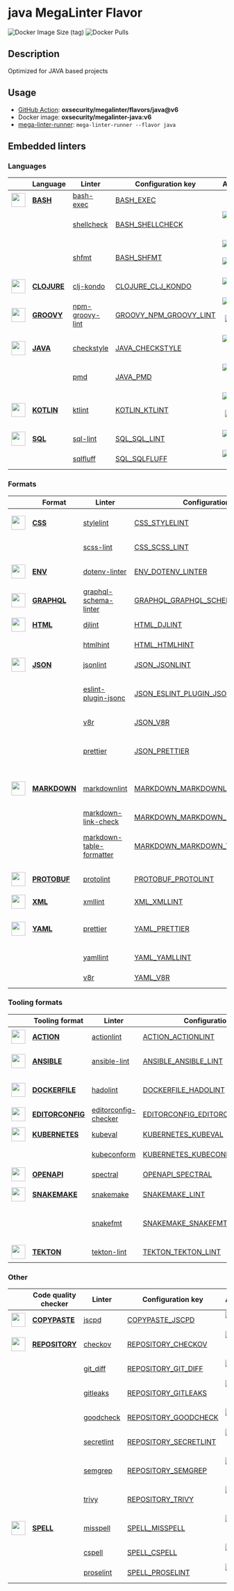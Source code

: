 # java MegaLinter Flavor

![Docker Image Size (tag)](https://img.shields.io/docker/image-size/oxsecurity/megalinter-java/v6)
![Docker Pulls](https://img.shields.io/docker/pulls/oxsecurity/megalinter-java)

## Description

Optimized for JAVA based projects

## Usage

- [GitHub Action](https://oxsecurity.github.io/megalinter/beta/installation/#github-action): **oxsecurity/megalinter/flavors/java@v6**
- Docker image: **oxsecurity/megalinter-java:v6**
- [mega-linter-runner](https://oxsecurity.github.io/megalinter/beta/mega-linter-runner/): `mega-linter-runner --flavor java`

## Embedded linters

### Languages

|                                                                             <!-- -->                                                                              | Language                                                                         | Linter                                                                                              | Configuration key                                                                                          |                                                                                                                     Additional                                                                                                                      |
|:-----------------------------------------------------------------------------------------------------------------------------------------------------------------:|----------------------------------------------------------------------------------|-----------------------------------------------------------------------------------------------------|------------------------------------------------------------------------------------------------------------|:---------------------------------------------------------------------------------------------------------------------------------------------------------------------------------------------------------------------------------------------------:|
|  <img src="https://github.com/oxsecurity/megalinter/raw/main/docs/assets/icons/bash.ico" alt="" height="32px" class="megalinter-icon"></a> <!-- linter-icon -->   | [**BASH**](https://oxsecurity.github.io/megalinter/beta/descriptors/bash/)       | [bash-exec](https://oxsecurity.github.io/megalinter/beta/descriptors/bash_bash_exec/)               | [BASH_EXEC](https://oxsecurity.github.io/megalinter/beta/descriptors/bash_bash_exec/)                      |                                                                                                                                                                                                                                                     |
|                                                                   <!-- --> <!-- linter-icon -->                                                                   |                                                                                  | [shellcheck](https://oxsecurity.github.io/megalinter/beta/descriptors/bash_shellcheck/)             | [BASH_SHELLCHECK](https://oxsecurity.github.io/megalinter/beta/descriptors/bash_shellcheck/)               |                                [![GitHub stars](https://img.shields.io/github/stars/koalaman/shellcheck?cacheSeconds=3600)](https://github.com/koalaman/shellcheck) ![sarif](https://shields.io/badge/-SARIF-orange)                                |
|                                                                   <!-- --> <!-- linter-icon -->                                                                   |                                                                                  | [shfmt](https://oxsecurity.github.io/megalinter/beta/descriptors/bash_shfmt/)                       | [BASH_SHFMT](https://oxsecurity.github.io/megalinter/beta/descriptors/bash_shfmt/)                         |                                        [![GitHub stars](https://img.shields.io/github/stars/mvdan/sh?cacheSeconds=3600)](https://github.com/mvdan/sh) ![formatter](https://shields.io/badge/-format-yellow)                                         |
| <img src="https://github.com/oxsecurity/megalinter/raw/main/docs/assets/icons/clojure.ico" alt="" height="32px" class="megalinter-icon"></a> <!-- linter-icon --> | [**CLOJURE**](https://oxsecurity.github.io/megalinter/beta/descriptors/clojure/) | [clj-kondo](https://oxsecurity.github.io/megalinter/beta/descriptors/clojure_clj_kondo/)            | [CLOJURE_CLJ_KONDO](https://oxsecurity.github.io/megalinter/beta/descriptors/clojure_clj_kondo/)           |                                                         [![GitHub stars](https://img.shields.io/github/stars/borkdude/clj-kondo?cacheSeconds=3600)](https://github.com/borkdude/clj-kondo)                                                          |
| <img src="https://github.com/oxsecurity/megalinter/raw/main/docs/assets/icons/groovy.ico" alt="" height="32px" class="megalinter-icon"></a> <!-- linter-icon -->  | [**GROOVY**](https://oxsecurity.github.io/megalinter/beta/descriptors/groovy/)   | [npm-groovy-lint](https://oxsecurity.github.io/megalinter/beta/descriptors/groovy_npm_groovy_lint/) | [GROOVY_NPM_GROOVY_LINT](https://oxsecurity.github.io/megalinter/beta/descriptors/groovy_npm_groovy_lint/) | [![GitHub stars](https://img.shields.io/github/stars/nvuillam/npm-groovy-lint?cacheSeconds=3600)](https://github.com/nvuillam/npm-groovy-lint) ![autofix](https://shields.io/badge/-autofix-green) ![sarif](https://shields.io/badge/-SARIF-orange) |
|  <img src="https://github.com/oxsecurity/megalinter/raw/main/docs/assets/icons/java.ico" alt="" height="32px" class="megalinter-icon"></a> <!-- linter-icon -->   | [**JAVA**](https://oxsecurity.github.io/megalinter/beta/descriptors/java/)       | [checkstyle](https://oxsecurity.github.io/megalinter/beta/descriptors/java_checkstyle/)             | [JAVA_CHECKSTYLE](https://oxsecurity.github.io/megalinter/beta/descriptors/java_checkstyle/)               |                              [![GitHub stars](https://img.shields.io/github/stars/checkstyle/checkstyle?cacheSeconds=3600)](https://github.com/checkstyle/checkstyle) ![sarif](https://shields.io/badge/-SARIF-orange)                              |
|                                                                   <!-- --> <!-- linter-icon -->                                                                   |                                                                                  | [pmd](https://oxsecurity.github.io/megalinter/beta/descriptors/java_pmd/)                           | [JAVA_PMD](https://oxsecurity.github.io/megalinter/beta/descriptors/java_pmd/)                             |                                            [![GitHub stars](https://img.shields.io/github/stars/pmd/pmd?cacheSeconds=3600)](https://github.com/pmd/pmd) ![sarif](https://shields.io/badge/-SARIF-orange)                                            |
| <img src="https://github.com/oxsecurity/megalinter/raw/main/docs/assets/icons/kotlin.ico" alt="" height="32px" class="megalinter-icon"></a> <!-- linter-icon -->  | [**KOTLIN**](https://oxsecurity.github.io/megalinter/beta/descriptors/kotlin/)   | [ktlint](https://oxsecurity.github.io/megalinter/beta/descriptors/kotlin_ktlint/)                   | [KOTLIN_KTLINT](https://oxsecurity.github.io/megalinter/beta/descriptors/kotlin_ktlint/)                   |         [![GitHub stars](https://img.shields.io/github/stars/pinterest/ktlint?cacheSeconds=3600)](https://github.com/pinterest/ktlint) ![autofix](https://shields.io/badge/-autofix-green) ![sarif](https://shields.io/badge/-SARIF-orange)         |
|   <img src="https://github.com/oxsecurity/megalinter/raw/main/docs/assets/icons/sql.ico" alt="" height="32px" class="megalinter-icon"></a> <!-- linter-icon -->   | [**SQL**](https://oxsecurity.github.io/megalinter/beta/descriptors/sql/)         | [sql-lint](https://oxsecurity.github.io/megalinter/beta/descriptors/sql_sql_lint/)                  | [SQL_SQL_LINT](https://oxsecurity.github.io/megalinter/beta/descriptors/sql_sql_lint/)                     |                                                       [![GitHub stars](https://img.shields.io/github/stars/joereynolds/sql-lint?cacheSeconds=3600)](https://github.com/joereynolds/sql-lint)                                                        |
|                                                                   <!-- --> <!-- linter-icon -->                                                                   |                                                                                  | [sqlfluff](https://oxsecurity.github.io/megalinter/beta/descriptors/sql_sqlfluff/)                  | [SQL_SQLFLUFF](https://oxsecurity.github.io/megalinter/beta/descriptors/sql_sqlfluff/)                     |                                                          [![GitHub stars](https://img.shields.io/github/stars/sqlfluff/sqlfluff?cacheSeconds=3600)](https://github.com/sqlfluff/sqlfluff)                                                           |

### Formats

|                                                                              <!-- -->                                                                              | Format                                                                             | Linter                                                                                                                  | Configuration key                                                                                                                |                                                                                                                          Additional                                                                                                                           |
|:------------------------------------------------------------------------------------------------------------------------------------------------------------------:|------------------------------------------------------------------------------------|-------------------------------------------------------------------------------------------------------------------------|----------------------------------------------------------------------------------------------------------------------------------|:-------------------------------------------------------------------------------------------------------------------------------------------------------------------------------------------------------------------------------------------------------------:|
|   <img src="https://github.com/oxsecurity/megalinter/raw/main/docs/assets/icons/css.ico" alt="" height="32px" class="megalinter-icon"></a> <!-- linter-icon -->    | [**CSS**](https://oxsecurity.github.io/megalinter/beta/descriptors/css/)           | [stylelint](https://oxsecurity.github.io/megalinter/beta/descriptors/css_stylelint/)                                    | [CSS_STYLELINT](https://oxsecurity.github.io/megalinter/beta/descriptors/css_stylelint/)                                         |                                   [![GitHub stars](https://img.shields.io/github/stars/stylelint/stylelint?cacheSeconds=3600)](https://github.com/stylelint/stylelint) ![autofix](https://shields.io/badge/-autofix-green)                                    |
|                                                                   <!-- --> <!-- linter-icon -->                                                                    |                                                                                    | [scss-lint](https://oxsecurity.github.io/megalinter/beta/descriptors/css_scss_lint/)                                    | [CSS_SCSS_LINT](https://oxsecurity.github.io/megalinter/beta/descriptors/css_scss_lint/)                                         |                                                                   [![GitHub stars](https://img.shields.io/github/stars/sds/scss-lint?cacheSeconds=3600)](https://github.com/sds/scss-lint)                                                                    |
|   <img src="https://github.com/oxsecurity/megalinter/raw/main/docs/assets/icons/env.ico" alt="" height="32px" class="megalinter-icon"></a> <!-- linter-icon -->    | [**ENV**](https://oxsecurity.github.io/megalinter/beta/descriptors/env/)           | [dotenv-linter](https://oxsecurity.github.io/megalinter/beta/descriptors/env_dotenv_linter/)                            | [ENV_DOTENV_LINTER](https://oxsecurity.github.io/megalinter/beta/descriptors/env_dotenv_linter/)                                 |                           [![GitHub stars](https://img.shields.io/github/stars/dotenv-linter/dotenv-linter?cacheSeconds=3600)](https://github.com/dotenv-linter/dotenv-linter) ![autofix](https://shields.io/badge/-autofix-green)                            |
| <img src="https://github.com/oxsecurity/megalinter/raw/main/docs/assets/icons/graphql.ico" alt="" height="32px" class="megalinter-icon"></a> <!-- linter-icon -->  | [**GRAPHQL**](https://oxsecurity.github.io/megalinter/beta/descriptors/graphql/)   | [graphql-schema-linter](https://oxsecurity.github.io/megalinter/beta/descriptors/graphql_graphql_schema_linter/)        | [GRAPHQL_GRAPHQL_SCHEMA_LINTER](https://oxsecurity.github.io/megalinter/beta/descriptors/graphql_graphql_schema_linter/)         |                                                  [![GitHub stars](https://img.shields.io/github/stars/cjoudrey/graphql-schema-linter?cacheSeconds=3600)](https://github.com/cjoudrey/graphql-schema-linter)                                                   |
|   <img src="https://github.com/oxsecurity/megalinter/raw/main/docs/assets/icons/html.ico" alt="" height="32px" class="megalinter-icon"></a> <!-- linter-icon -->   | [**HTML**](https://oxsecurity.github.io/megalinter/beta/descriptors/html/)         | [djlint](https://oxsecurity.github.io/megalinter/beta/descriptors/html_djlint/)                                         | [HTML_DJLINT](https://oxsecurity.github.io/megalinter/beta/descriptors/html_djlint/)                                             |                                                     [![GitHub stars](https://img.shields.io/github/stars/Riverside-Healthcare/djlint?cacheSeconds=3600)](https://github.com/Riverside-Healthcare/djlint)                                                      |
|                                                                   <!-- --> <!-- linter-icon -->                                                                    |                                                                                    | [htmlhint](https://oxsecurity.github.io/megalinter/beta/descriptors/html_htmlhint/)                                     | [HTML_HTMLHINT](https://oxsecurity.github.io/megalinter/beta/descriptors/html_htmlhint/)                                         |                                                               [![GitHub stars](https://img.shields.io/github/stars/htmlhint/HTMLHint?cacheSeconds=3600)](https://github.com/htmlhint/HTMLHint)                                                                |
|   <img src="https://github.com/oxsecurity/megalinter/raw/main/docs/assets/icons/json.ico" alt="" height="32px" class="megalinter-icon"></a> <!-- linter-icon -->   | [**JSON**](https://oxsecurity.github.io/megalinter/beta/descriptors/json/)         | [jsonlint](https://oxsecurity.github.io/megalinter/beta/descriptors/json_jsonlint/)                                     | [JSON_JSONLINT](https://oxsecurity.github.io/megalinter/beta/descriptors/json_jsonlint/)                                         |                                                                [![GitHub stars](https://img.shields.io/github/stars/prantlf/jsonlint?cacheSeconds=3600)](https://github.com/prantlf/jsonlint)                                                                 |
|                                                                   <!-- --> <!-- linter-icon -->                                                                    |                                                                                    | [eslint-plugin-jsonc](https://oxsecurity.github.io/megalinter/beta/descriptors/json_eslint_plugin_jsonc/)               | [JSON_ESLINT_PLUGIN_JSONC](https://oxsecurity.github.io/megalinter/beta/descriptors/json_eslint_plugin_jsonc/)                   | [![GitHub stars](https://img.shields.io/github/stars/ota-meshi/eslint-plugin-jsonc?cacheSeconds=3600)](https://github.com/ota-meshi/eslint-plugin-jsonc) ![autofix](https://shields.io/badge/-autofix-green) ![sarif](https://shields.io/badge/-SARIF-orange) |
|                                                                   <!-- --> <!-- linter-icon -->                                                                    |                                                                                    | [v8r](https://oxsecurity.github.io/megalinter/beta/descriptors/json_v8r/)                                               | [JSON_V8R](https://oxsecurity.github.io/megalinter/beta/descriptors/json_v8r/)                                                   |                                                                    [![GitHub stars](https://img.shields.io/github/stars/chris48s/v8r?cacheSeconds=3600)](https://github.com/chris48s/v8r)                                                                     |
|                                                                   <!-- --> <!-- linter-icon -->                                                                    |                                                                                    | [prettier](https://oxsecurity.github.io/megalinter/beta/descriptors/json_prettier/)                                     | [JSON_PRETTIER](https://oxsecurity.github.io/megalinter/beta/descriptors/json_prettier/)                                         |                                    [![GitHub stars](https://img.shields.io/github/stars/prettier/prettier?cacheSeconds=3600)](https://github.com/prettier/prettier) ![formatter](https://shields.io/badge/-format-yellow)                                     |
| <img src="https://github.com/oxsecurity/megalinter/raw/main/docs/assets/icons/markdown.ico" alt="" height="32px" class="megalinter-icon"></a> <!-- linter-icon --> | [**MARKDOWN**](https://oxsecurity.github.io/megalinter/beta/descriptors/markdown/) | [markdownlint](https://oxsecurity.github.io/megalinter/beta/descriptors/markdown_markdownlint/)                         | [MARKDOWN_MARKDOWNLINT](https://oxsecurity.github.io/megalinter/beta/descriptors/markdown_markdownlint/)                         |                              [![GitHub stars](https://img.shields.io/github/stars/DavidAnson/markdownlint?cacheSeconds=3600)](https://github.com/DavidAnson/markdownlint) ![formatter](https://shields.io/badge/-format-yellow)                               |
|                                                                   <!-- --> <!-- linter-icon -->                                                                    |                                                                                    | [markdown-link-check](https://oxsecurity.github.io/megalinter/beta/descriptors/markdown_markdown_link_check/)           | [MARKDOWN_MARKDOWN_LINK_CHECK](https://oxsecurity.github.io/megalinter/beta/descriptors/markdown_markdown_link_check/)           |                                                       [![GitHub stars](https://img.shields.io/github/stars/tcort/markdown-link-check?cacheSeconds=3600)](https://github.com/tcort/markdown-link-check)                                                        |
|                                                                   <!-- --> <!-- linter-icon -->                                                                    |                                                                                    | [markdown-table-formatter](https://oxsecurity.github.io/megalinter/beta/descriptors/markdown_markdown_table_formatter/) | [MARKDOWN_MARKDOWN_TABLE_FORMATTER](https://oxsecurity.github.io/megalinter/beta/descriptors/markdown_markdown_table_formatter/) |                    [![GitHub stars](https://img.shields.io/github/stars/nvuillam/markdown-table-formatter?cacheSeconds=3600)](https://github.com/nvuillam/markdown-table-formatter) ![formatter](https://shields.io/badge/-format-yellow)                     |
| <img src="https://github.com/oxsecurity/megalinter/raw/main/docs/assets/icons/protobuf.ico" alt="" height="32px" class="megalinter-icon"></a> <!-- linter-icon --> | [**PROTOBUF**](https://oxsecurity.github.io/megalinter/beta/descriptors/protobuf/) | [protolint](https://oxsecurity.github.io/megalinter/beta/descriptors/protobuf_protolint/)                               | [PROTOBUF_PROTOLINT](https://oxsecurity.github.io/megalinter/beta/descriptors/protobuf_protolint/)                               |                                   [![GitHub stars](https://img.shields.io/github/stars/yoheimuta/protolint?cacheSeconds=3600)](https://github.com/yoheimuta/protolint) ![autofix](https://shields.io/badge/-autofix-green)                                    |
|   <img src="https://github.com/oxsecurity/megalinter/raw/main/docs/assets/icons/xml.ico" alt="" height="32px" class="megalinter-icon"></a> <!-- linter-icon -->    | [**XML**](https://oxsecurity.github.io/megalinter/beta/descriptors/xml/)           | [xmllint](https://oxsecurity.github.io/megalinter/beta/descriptors/xml_xmllint/)                                        | [XML_XMLLINT](https://oxsecurity.github.io/megalinter/beta/descriptors/xml_xmllint/)                                             |                                                                                                                                                                                                                                                               |
|   <img src="https://github.com/oxsecurity/megalinter/raw/main/docs/assets/icons/yaml.ico" alt="" height="32px" class="megalinter-icon"></a> <!-- linter-icon -->   | [**YAML**](https://oxsecurity.github.io/megalinter/beta/descriptors/yaml/)         | [prettier](https://oxsecurity.github.io/megalinter/beta/descriptors/yaml_prettier/)                                     | [YAML_PRETTIER](https://oxsecurity.github.io/megalinter/beta/descriptors/yaml_prettier/)                                         |                                    [![GitHub stars](https://img.shields.io/github/stars/prettier/prettier?cacheSeconds=3600)](https://github.com/prettier/prettier) ![formatter](https://shields.io/badge/-format-yellow)                                     |
|                                                                   <!-- --> <!-- linter-icon -->                                                                    |                                                                                    | [yamllint](https://oxsecurity.github.io/megalinter/beta/descriptors/yaml_yamllint/)                                     | [YAML_YAMLLINT](https://oxsecurity.github.io/megalinter/beta/descriptors/yaml_yamllint/)                                         |                                                            [![GitHub stars](https://img.shields.io/github/stars/adrienverge/yamllint?cacheSeconds=3600)](https://github.com/adrienverge/yamllint)                                                             |
|                                                                   <!-- --> <!-- linter-icon -->                                                                    |                                                                                    | [v8r](https://oxsecurity.github.io/megalinter/beta/descriptors/yaml_v8r/)                                               | [YAML_V8R](https://oxsecurity.github.io/megalinter/beta/descriptors/yaml_v8r/)                                                   |                                                                    [![GitHub stars](https://img.shields.io/github/stars/chris48s/v8r?cacheSeconds=3600)](https://github.com/chris48s/v8r)                                                                     |

### Tooling formats

|                                                                                <!-- -->                                                                                | Tooling format                                                                             | Linter                                                                                                              | Configuration key                                                                                                                |                                                                                        Additional                                                                                        |
|:----------------------------------------------------------------------------------------------------------------------------------------------------------------------:|--------------------------------------------------------------------------------------------|---------------------------------------------------------------------------------------------------------------------|----------------------------------------------------------------------------------------------------------------------------------|:----------------------------------------------------------------------------------------------------------------------------------------------------------------------------------------:|
|   <img src="https://github.com/oxsecurity/megalinter/raw/main/docs/assets/icons/default.ico" alt="" height="32px" class="megalinter-icon"></a> <!-- linter-icon -->    | [**ACTION**](https://oxsecurity.github.io/megalinter/beta/descriptors/action/)             | [actionlint](https://oxsecurity.github.io/megalinter/beta/descriptors/action_actionlint/)                           | [ACTION_ACTIONLINT](https://oxsecurity.github.io/megalinter/beta/descriptors/action_actionlint/)                                 |                              [![GitHub stars](https://img.shields.io/github/stars/rhysd/actionlint?cacheSeconds=3600)](https://github.com/rhysd/actionlint)                              |
|   <img src="https://github.com/oxsecurity/megalinter/raw/main/docs/assets/icons/ansible.ico" alt="" height="32px" class="megalinter-icon"></a> <!-- linter-icon -->    | [**ANSIBLE**](https://oxsecurity.github.io/megalinter/beta/descriptors/ansible/)           | [ansible-lint](https://oxsecurity.github.io/megalinter/beta/descriptors/ansible_ansible_lint/)                      | [ANSIBLE_ANSIBLE_LINT](https://oxsecurity.github.io/megalinter/beta/descriptors/ansible_ansible_lint/)                           | [![GitHub stars](https://img.shields.io/github/stars/ansible/ansible-lint?cacheSeconds=3600)](https://github.com/ansible/ansible-lint) ![sarif](https://shields.io/badge/-SARIF-orange)  |
|  <img src="https://github.com/oxsecurity/megalinter/raw/main/docs/assets/icons/dockerfile.ico" alt="" height="32px" class="megalinter-icon"></a> <!-- linter-icon -->  | [**DOCKERFILE**](https://oxsecurity.github.io/megalinter/beta/descriptors/dockerfile/)     | [hadolint](https://oxsecurity.github.io/megalinter/beta/descriptors/dockerfile_hadolint/)                           | [DOCKERFILE_HADOLINT](https://oxsecurity.github.io/megalinter/beta/descriptors/dockerfile_hadolint/)                             |    [![GitHub stars](https://img.shields.io/github/stars/hadolint/hadolint?cacheSeconds=3600)](https://github.com/hadolint/hadolint) ![sarif](https://shields.io/badge/-SARIF-orange)     |
| <img src="https://github.com/oxsecurity/megalinter/raw/main/docs/assets/icons/editorconfig.ico" alt="" height="32px" class="megalinter-icon"></a> <!-- linter-icon --> | [**EDITORCONFIG**](https://oxsecurity.github.io/megalinter/beta/descriptors/editorconfig/) | [editorconfig-checker](https://oxsecurity.github.io/megalinter/beta/descriptors/editorconfig_editorconfig_checker/) | [EDITORCONFIG_EDITORCONFIG_CHECKER](https://oxsecurity.github.io/megalinter/beta/descriptors/editorconfig_editorconfig_checker/) |     [![GitHub stars](https://img.shields.io/github/stars/editorconfig-checker/editorconfig-checker?cacheSeconds=3600)](https://github.com/editorconfig-checker/editorconfig-checker)     |
|  <img src="https://github.com/oxsecurity/megalinter/raw/main/docs/assets/icons/kubernetes.ico" alt="" height="32px" class="megalinter-icon"></a> <!-- linter-icon -->  | [**KUBERNETES**](https://oxsecurity.github.io/megalinter/beta/descriptors/kubernetes/)     | [kubeval](https://oxsecurity.github.io/megalinter/beta/descriptors/kubernetes_kubeval/)                             | [KUBERNETES_KUBEVAL](https://oxsecurity.github.io/megalinter/beta/descriptors/kubernetes_kubeval/)                               |                           [![GitHub stars](https://img.shields.io/github/stars/instrumenta/kubeval?cacheSeconds=3600)](https://github.com/instrumenta/kubeval)                           |
|                                                                     <!-- --> <!-- linter-icon -->                                                                      |                                                                                            | [kubeconform](https://oxsecurity.github.io/megalinter/beta/descriptors/kubernetes_kubeconform/)                     | [KUBERNETES_KUBECONFORM](https://oxsecurity.github.io/megalinter/beta/descriptors/kubernetes_kubeconform/)                       |                             [![GitHub stars](https://img.shields.io/github/stars/yannh/kubeconform?cacheSeconds=3600)](https://github.com/yannh/kubeconform)                             |
|   <img src="https://github.com/oxsecurity/megalinter/raw/main/docs/assets/icons/openapi.ico" alt="" height="32px" class="megalinter-icon"></a> <!-- linter-icon -->    | [**OPENAPI**](https://oxsecurity.github.io/megalinter/beta/descriptors/openapi/)           | [spectral](https://oxsecurity.github.io/megalinter/beta/descriptors/openapi_spectral/)                              | [OPENAPI_SPECTRAL](https://oxsecurity.github.io/megalinter/beta/descriptors/openapi_spectral/)                                   |                          [![GitHub stars](https://img.shields.io/github/stars/stoplightio/spectral?cacheSeconds=3600)](https://github.com/stoplightio/spectral)                          |
|  <img src="https://github.com/oxsecurity/megalinter/raw/main/docs/assets/icons/snakemake.ico" alt="" height="32px" class="megalinter-icon"></a> <!-- linter-icon -->   | [**SNAKEMAKE**](https://oxsecurity.github.io/megalinter/beta/descriptors/snakemake/)       | [snakemake](https://oxsecurity.github.io/megalinter/beta/descriptors/snakemake_snakemake/)                          | [SNAKEMAKE_LINT](https://oxsecurity.github.io/megalinter/beta/descriptors/snakemake_snakemake/)                                  |                           [![GitHub stars](https://img.shields.io/github/stars/snakemake/snakemake?cacheSeconds=3600)](https://github.com/snakemake/snakemake)                           |
|                                                                     <!-- --> <!-- linter-icon -->                                                                      |                                                                                            | [snakefmt](https://oxsecurity.github.io/megalinter/beta/descriptors/snakemake_snakefmt/)                            | [SNAKEMAKE_SNAKEFMT](https://oxsecurity.github.io/megalinter/beta/descriptors/snakemake_snakefmt/)                               | [![GitHub stars](https://img.shields.io/github/stars/snakemake/snakefmt?cacheSeconds=3600)](https://github.com/snakemake/snakefmt) ![formatter](https://shields.io/badge/-format-yellow) |
|    <img src="https://github.com/oxsecurity/megalinter/raw/main/docs/assets/icons/tekton.ico" alt="" height="32px" class="megalinter-icon"></a> <!-- linter-icon -->    | [**TEKTON**](https://oxsecurity.github.io/megalinter/beta/descriptors/tekton/)             | [tekton-lint](https://oxsecurity.github.io/megalinter/beta/descriptors/tekton_tekton_lint/)                         | [TEKTON_TEKTON_LINT](https://oxsecurity.github.io/megalinter/beta/descriptors/tekton_tekton_lint/)                               |                               [![GitHub stars](https://img.shields.io/github/stars/IBM/tekton-lint?cacheSeconds=3600)](https://github.com/IBM/tekton-lint)                               |

### Other

|                                                                              <!-- -->                                                                               | Code quality checker                                                                   | Linter                                                                                        | Configuration key                                                                                        |                                                                                        Additional                                                                                         |
|:-------------------------------------------------------------------------------------------------------------------------------------------------------------------:|----------------------------------------------------------------------------------------|-----------------------------------------------------------------------------------------------|----------------------------------------------------------------------------------------------------------|:-----------------------------------------------------------------------------------------------------------------------------------------------------------------------------------------:|
| <img src="https://github.com/oxsecurity/megalinter/raw/main/docs/assets/icons/copypaste.ico" alt="" height="32px" class="megalinter-icon"></a> <!-- linter-icon --> | [**COPYPASTE**](https://oxsecurity.github.io/megalinter/beta/descriptors/copypaste/)   | [jscpd](https://oxsecurity.github.io/megalinter/beta/descriptors/copypaste_jscpd/)            | [COPYPASTE_JSCPD](https://oxsecurity.github.io/megalinter/beta/descriptors/copypaste_jscpd/)             |                              [![GitHub stars](https://img.shields.io/github/stars/kucherenko/jscpd?cacheSeconds=3600)](https://github.com/kucherenko/jscpd)                               |
|  <img src="https://github.com/oxsecurity/megalinter/raw/main/docs/assets/icons/default.ico" alt="" height="32px" class="megalinter-icon"></a> <!-- linter-icon -->  | [**REPOSITORY**](https://oxsecurity.github.io/megalinter/beta/descriptors/repository/) | [checkov](https://oxsecurity.github.io/megalinter/beta/descriptors/repository_checkov/)       | [REPOSITORY_CHECKOV](https://oxsecurity.github.io/megalinter/beta/descriptors/repository_checkov/)       |  [![GitHub stars](https://img.shields.io/github/stars/bridgecrewio/checkov?cacheSeconds=3600)](https://github.com/bridgecrewio/checkov) ![sarif](https://shields.io/badge/-SARIF-orange)  |
|                                                                    <!-- --> <!-- linter-icon -->                                                                    |                                                                                        | [git_diff](https://oxsecurity.github.io/megalinter/beta/descriptors/repository_git_diff/)     | [REPOSITORY_GIT_DIFF](https://oxsecurity.github.io/megalinter/beta/descriptors/repository_git_diff/)     |                                       [![GitHub stars](https://img.shields.io/github/stars/git/git?cacheSeconds=3600)](https://github.com/git/git)                                        |
|                                                                    <!-- --> <!-- linter-icon -->                                                                    |                                                                                        | [gitleaks](https://oxsecurity.github.io/megalinter/beta/descriptors/repository_gitleaks/)     | [REPOSITORY_GITLEAKS](https://oxsecurity.github.io/megalinter/beta/descriptors/repository_gitleaks/)     |  [![GitHub stars](https://img.shields.io/github/stars/zricethezav/gitleaks?cacheSeconds=3600)](https://github.com/zricethezav/gitleaks) ![sarif](https://shields.io/badge/-SARIF-orange)  |
|                                                                    <!-- --> <!-- linter-icon -->                                                                    |                                                                                        | [goodcheck](https://oxsecurity.github.io/megalinter/beta/descriptors/repository_goodcheck/)   | [REPOSITORY_GOODCHECK](https://oxsecurity.github.io/megalinter/beta/descriptors/repository_goodcheck/)   |                               [![GitHub stars](https://img.shields.io/github/stars/sider/goodcheck?cacheSeconds=3600)](https://github.com/sider/goodcheck)                                |
|                                                                    <!-- --> <!-- linter-icon -->                                                                    |                                                                                        | [secretlint](https://oxsecurity.github.io/megalinter/beta/descriptors/repository_secretlint/) | [REPOSITORY_SECRETLINT](https://oxsecurity.github.io/megalinter/beta/descriptors/repository_secretlint/) | [![GitHub stars](https://img.shields.io/github/stars/secretlint/secretlint?cacheSeconds=3600)](https://github.com/secretlint/secretlint) ![sarif](https://shields.io/badge/-SARIF-orange) |
|                                                                    <!-- --> <!-- linter-icon -->                                                                    |                                                                                        | [semgrep](https://oxsecurity.github.io/megalinter/beta/descriptors/repository_semgrep/)       | [REPOSITORY_SEMGREP](https://oxsecurity.github.io/megalinter/beta/descriptors/repository_semgrep/)       |  [![GitHub stars](https://img.shields.io/github/stars/returntocorp/semgrep?cacheSeconds=3600)](https://github.com/returntocorp/semgrep) ![sarif](https://shields.io/badge/-SARIF-orange)  |
|                                                                    <!-- --> <!-- linter-icon -->                                                                    |                                                                                        | [trivy](https://oxsecurity.github.io/megalinter/beta/descriptors/repository_trivy/)           | [REPOSITORY_TRIVY](https://oxsecurity.github.io/megalinter/beta/descriptors/repository_trivy/)           |    [![GitHub stars](https://img.shields.io/github/stars/aquasecurity/trivy?cacheSeconds=3600)](https://github.com/aquasecurity/trivy) ![sarif](https://shields.io/badge/-SARIF-orange)    |
|   <img src="https://github.com/oxsecurity/megalinter/raw/main/docs/assets/icons/spell.ico" alt="" height="32px" class="megalinter-icon"></a> <!-- linter-icon -->   | [**SPELL**](https://oxsecurity.github.io/megalinter/beta/descriptors/spell/)           | [misspell](https://oxsecurity.github.io/megalinter/beta/descriptors/spell_misspell/)          | [SPELL_MISSPELL](https://oxsecurity.github.io/megalinter/beta/descriptors/spell_misspell/)               |    [![GitHub stars](https://img.shields.io/github/stars/client9/misspell?cacheSeconds=3600)](https://github.com/client9/misspell) ![autofix](https://shields.io/badge/-autofix-green)     |
|                                                                    <!-- --> <!-- linter-icon -->                                                                    |                                                                                        | [cspell](https://oxsecurity.github.io/megalinter/beta/descriptors/spell_cspell/)              | [SPELL_CSPELL](https://oxsecurity.github.io/megalinter/beta/descriptors/spell_cspell/)                   |                     [![GitHub stars](https://img.shields.io/github/stars/streetsidesoftware/cspell?cacheSeconds=3600)](https://github.com/streetsidesoftware/cspell)                      |
|                                                                    <!-- --> <!-- linter-icon -->                                                                    |                                                                                        | [proselint](https://oxsecurity.github.io/megalinter/beta/descriptors/spell_proselint/)        | [SPELL_PROSELINT](https://oxsecurity.github.io/megalinter/beta/descriptors/spell_proselint/)             |                            [![GitHub stars](https://img.shields.io/github/stars/amperser/proselint?cacheSeconds=3600)](https://github.com/amperser/proselint)                             |

